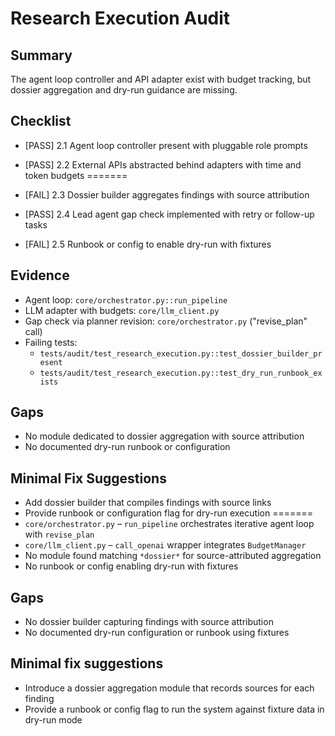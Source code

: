 # Research Execution Audit

## Summary

The agent loop controller and API adapter exist with budget tracking, but dossier aggregation and dry-run guidance are missing.

## Checklist
- [PASS] 2.1 Agent loop controller present with pluggable role prompts
- [PASS] 2.2 External APIs abstracted behind adapters with time and token budgets
=======

- [FAIL] 2.3 Dossier builder aggregates findings with source attribution
- [PASS] 2.4 Lead agent gap check implemented with retry or follow-up tasks
- [FAIL] 2.5 Runbook or config to enable dry-run with fixtures

## Evidence

- Agent loop: `core/orchestrator.py::run_pipeline`
- LLM adapter with budgets: `core/llm_client.py`
- Gap check via planner revision: `core/orchestrator.py` ("revise_plan" call)
- Failing tests:
  - `tests/audit/test_research_execution.py::test_dossier_builder_present`
  - `tests/audit/test_research_execution.py::test_dry_run_runbook_exists`

## Gaps
- No module dedicated to dossier aggregation with source attribution
- No documented dry-run runbook or configuration

## Minimal Fix Suggestions
- Add dossier builder that compiles findings with source links
- Provide runbook or configuration flag for dry-run execution
=======
- `core/orchestrator.py` – `run_pipeline` orchestrates iterative agent loop with `revise_plan`
- `core/llm_client.py` – `call_openai` wrapper integrates `BudgetManager`
- No module found matching `*dossier*` for source-attributed aggregation
- No runbook or config enabling dry-run with fixtures

## Gaps
- No dossier builder capturing findings with source attribution
- No documented dry-run configuration or runbook using fixtures

## Minimal fix suggestions
- Introduce a dossier aggregation module that records sources for each finding
- Provide a runbook or config flag to run the system against fixture data in dry-run mode


